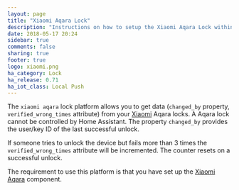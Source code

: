 ```yaml
---
layout: page
title: "Xiaomi Aqara Lock"
description: "Instructions on how to setup the Xiaomi Aqara Lock within Home Assistant."
date: 2018-05-17 20:24
sidebar: true
comments: false
sharing: true
footer: true
logo: xiaomi.png
ha_category: Lock
ha_release: 0.71
ha_iot_class: Local Push
---
```



The `xiaomi aqara` lock platform allows you to get data (`changed_by` property, `verified_wrong_times` attribute) from your [Xiaomi](http://www.mi.com/en/) Aqara locks.
A Aqara lock cannot be controlled by Home Assistant. The property `changed_by` provides the user/key ID of the last successful unlock.

If someone tries to unlock the device but fails more than 3 times the `verified_wrong_times` attribute will be incremented. The counter resets on a successful unlock.

The requirement to use this platform is that you have set up the [Xiaomi Aqara](/components/xiaomi_aqara/) component.


